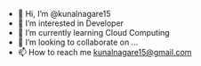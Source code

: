 - 👋 Hi, I’m @kunalnagare15
- 👀 I’m interested in Developer
- 🌱 I’m currently learning Cloud Computing
- 💞️ I’m looking to collaborate on ...
- 📫 How to reach me kunalnagare15@gmail.com

<!---
kunalnagare15/kunalnagare15 is a ✨ special ✨ repository because its `README.md` (this file) appears on your GitHub profile.
You can click the Preview link to take a look at your changes.
--->
